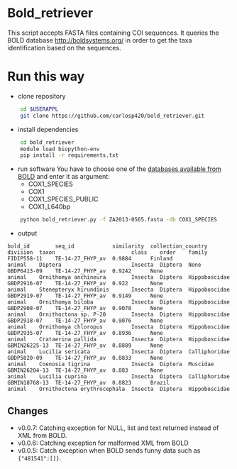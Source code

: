 # Bold_retriever
This script accepts FASTA files containing COI sequences. It queries the BOLD
 database <http://boldsystems.org/> in order to get the taxa identification 
 based on the sequences.
 
# Run this way

* clone repository
```bash
    cd $USERAPPL
    git clone https://github.com/carlosp420/bold_retriever.git
```
* install dependencies
```bash
    cd bold_retriever
    module load biopython-env
    pip install -r requirements.txt
```
* run software
You have to choose one of the [databases available from BOLD](http://www.boldsystems.org/index.php/resources/api?type=idengine)
and enter it as argument:
    * COX1_SPECIES
    * COX1
    * COX1_SPECIES_PUBLIC
    * COX1_L640bp
    
```bash
    python bold_retriever.py -f ZA2013-0565.fasta -db COX1_SPECIES
```
* output
```
bold_id        seq_id            similarity  collection_country  division  taxon                        class    order    family
FIDIP558-11    TE-14-27_FHYP_av  0.9884      Finland             animal    Diptera                      Insecta  Diptera  None
GBDP6413-09    TE-14-27_FHYP_av  0.9242      None                animal    Ornithomya anchineura        Insecta  Diptera  Hippoboscidae
GBDP2916-07    TE-14-27_FHYP_av  0.922       None                animal    Stenepteryx hirundinis       Insecta  Diptera  Hippoboscidae
GBDP2919-07    TE-14-27_FHYP_av  0.9149      None                animal    Ornithomya biloba            Insecta  Diptera  Hippoboscidae
GBDP2908-07    TE-14-27_FHYP_av  0.9078      None                animal    Ornithoctona sp. P-20        Insecta  Diptera  Hippoboscidae
GBDP2918-07    TE-14-27_FHYP_av  0.9076      None                animal    Ornithomya chloropus         Insecta  Diptera  Hippoboscidae
GBDP2935-07    TE-14-27_FHYP_av  0.8936      None                animal    Crataerina pallida           Insecta  Diptera  Hippoboscidae
GBMIN26225-13  TE-14-27_FHYP_av  0.8889      None                animal    Lucilia sericata             Insecta  Diptera  Calliphoridae
GBDP5820-09    TE-14-27_FHYP_av  0.8833      None                animal    Coenosia tigrina             Insecta  Diptera  Muscidae
GBMIN26204-13  TE-14-27_FHYP_av  0.883       None                animal    Lucilia cuprina              Insecta  Diptera  Calliphoridae
GBMIN18768-13  TE-14-27_FHYP_av  0.8823      Brazil              animal    Ornithoctona erythrocephala  Insecta  Diptera  Hippoboscidae
```

## Changes

* v0.0.7: Catching exception for NULL, list and text returned instead  of XML
 from BOLD.
* v0.0.6: Catching exception for malformed XML from BOLD
* v0.0.5: Catch exception when BOLD sends funny data such as `` {"481541":[]}``.
